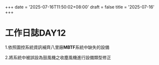 +++
date = '2025-07-16T11:50:02+08:00'
draft = false
title = '2025-07-16'
+++

# 工作日誌DAY12

<!--more-->

1.依照圖控系統資訊補齊八里廠**MBTF**系統中缺失的設備

2.將系統中被誤設為鼓風機之收塵風機進行設備類型修正
